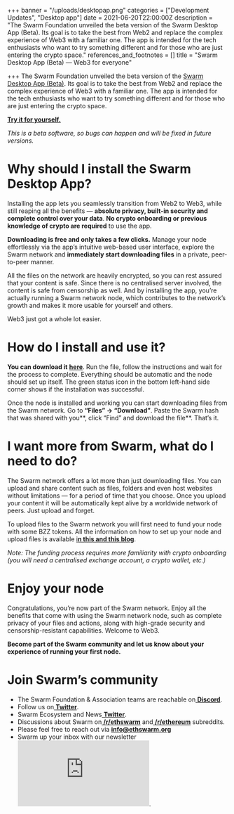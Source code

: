 +++
banner = "/uploads/desktopap.png"
categories = ["Development Updates", "Desktop app"]
date = 2021-06-20T22:00:00Z
description = "The Swarm Foundation unveiled the beta version of the Swarm Desktop App (Beta). Its goal is to take the best from Web2 and replace the complex experience of Web3 with a familiar one. The app is intended for the tech enthusiasts who want to try something different and for those who are just entering the crypto space."
references_and_footnotes = []
title = "Swarm Desktop App (Beta) — Web3 for everyone"

+++
The Swarm Foundation unveiled the beta version of the [Swarm Desktop App (Beta)](https://desktop.ethswarm.org/). Its goal is to take the best from Web2 and replace the complex experience of Web3 with a familiar one. The app is intended for the tech enthusiasts who want to try something different and for those who are just entering the crypto space.

[**Try it for yourself.**](https://desktop.ethswarm.org/)

_This is a beta software, so bugs can happen and will be fixed in future versions._

# Why should I install the Swarm Desktop App?

Installing the app lets you seamlessly transition from Web2 to Web3, while still reaping all the benefits — **absolute privacy, built-in security and complete control over your data**. **No crypto onboarding or previous knowledge of crypto are required** to use the app.

**Downloading is free and only takes a few clicks.** Manage your node effortlessly via the app’s intuitive web-based user interface, explore the Swarm network and **immediately start downloading files** in a private, peer-to-peer manner.

All the files on the network are heavily encrypted, so you can rest assured that your content is safe. Since there is no centralised server involved, the content is safe from censorship as well. And by installing the app, you’re actually running a Swarm network node, which contributes to the network’s growth and makes it more usable for yourself and others.

Web3 just got a whole lot easier.

# How do I install and use it?

**You can download it** [**here**](https://desktop.ethswarm.org/). Run the file, follow the instructions and wait for the process to complete. Everything should be automatic and the node should set up itself. The green status icon in the bottom left-hand side corner shows if the installation was successful.

Once the node is installed and working you can start downloading files from the Swarm network. Go to **“Files” → “Download”**. Paste the Swarm hash that was shared with you**, click “Find” and download the file**. That’s it.

# I want more from Swarm, what do I need to do?

The Swarm network offers a lot more than just downloading files. You can upload and share content such as files, folders and even host websites without limitations — for a period of time that you choose. Once you upload your content it will be automatically kept alive by a worldwide network of peers. Just upload and forget.

To upload files to the Swarm network you will first need to fund your node with some BZZ tokens. All the information on how to set up your node and upload files is available [i**n this and this blog**](https://medium.com/ethereum-swarm/upgrading-swarm-deskotp-app-beta-from-an-ultra-light-to-a-light-node-65d52cab7f2c).

_Note: The funding process requires more familiarity with crypto onboarding (you will need a centralised exchange account, a crypto wallet, etc.)_

# Enjoy your node

Congratulations, you’re now part of the Swarm network. Enjoy all the benefits that come with using the Swarm network node, such as complete privacy of your files and actions, along with high-grade security and censorship-resistant capabilities. Welcome to Web3.

**Become part of the Swarm community and let us know about your experience of running your first node.**

# Join Swarm’s community

* The Swarm Foundation & Association teams are reachable on[ **Discord**](https://discord.gg/wdghaQsGq5).
* Follow us on[ **Twitter**](https://twitter.com/ethswarm).
* Swarm Ecosystem and News[ **Twitter**](https://twitter.com/ethswarmhive).
* Discussions about Swarm on[ **/r/ethswarm**](https://www.reddit.com/r/ethswarm) and[ **/r/ethereum**](https://www.reddit.com/r/ethereum) subreddits.
* Please feel free to reach out via **info@ethswarm.org**
* Swarm up your inbox with our newsletter![ **Subscribe here**](https://www.ethswarm.org/newsletter.html).